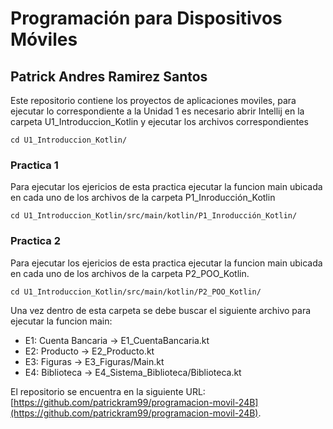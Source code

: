 # Programación para Dispositivos Móviles
## Patrick Andres Ramirez Santos

Este repositorio contiene los proyectos de aplicaciones moviles, para ejecutar lo correspondiente a la Unidad 1 es necesario abrir Intellij en la carpeta U1_Introduccion_Kotlin y ejecutar los archivos correspondientes

```
cd U1_Introduccion_Kotlin/
```

### Practica 1
Para ejecutar los ejericios de esta practica ejecutar la funcion main ubicada en cada uno de los archivos de la carpeta P1_Inroducción_Kotlin
```
cd U1_Introduccion_Kotlin/src/main/kotlin/P1_Inroducción_Kotlin/
```

### Practica 2
Para ejecutar los ejericios de esta practica ejecutar la funcion main ubicada en cada uno de los archivos de la carpeta P2_POO_Kotlin. 
```
cd U1_Introduccion_Kotlin/src/main/kotlin/P2_POO_Kotlin/
```
Una vez dentro de esta carpeta se debe buscar el siguiente archivo para ejecutar la funcion main:
- E1: Cuenta Bancaria -> E1_CuentaBancaria.kt
- E2: Producto -> E2_Producto.kt 
- E3: Figuras -> E3_Figuras/Main.kt
- E4: Biblioteca -> E4_Sistema_Biblioteca/Biblioteca.kt

El repositorio se encuentra en la siguiente URL:
[https://github.com/patrickram99/programacion-movil-24B](https://github.com/patrickram99/programacion-movil-24B).



